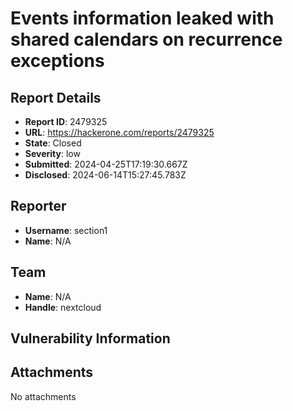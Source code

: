 # Events information leaked with shared calendars on recurrence exceptions

## Report Details
- **Report ID**: 2479325
- **URL**: https://hackerone.com/reports/2479325
- **State**: Closed
- **Severity**: low
- **Submitted**: 2024-04-25T17:19:30.667Z
- **Disclosed**: 2024-06-14T15:27:45.783Z

## Reporter
- **Username**: section1
- **Name**: N/A

## Team
- **Name**: N/A
- **Handle**: nextcloud

## Vulnerability Information


## Attachments
No attachments
